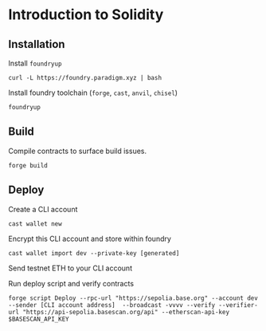 # Introduction to Solidity

## Installation

Install `foundryup`
```
curl -L https://foundry.paradigm.xyz | bash
```

Install foundry toolchain (`forge`, `cast`, `anvil`, `chisel`)
```
foundryup
```

## Build

Compile contracts to surface build issues.
```
forge build
```

## Deploy

Create a CLI account
```
cast wallet new
```

Encrypt this CLI account and store within foundry
```
cast wallet import dev --private-key [generated]
```

Send testnet ETH to your CLI account

Run deploy script and verify contracts
```
forge script Deploy --rpc-url "https://sepolia.base.org" --account dev --sender [CLI account address]  --broadcast -vvvv --verify --verifier-url "https://api-sepolia.basescan.org/api" --etherscan-api-key $BASESCAN_API_KEY
```